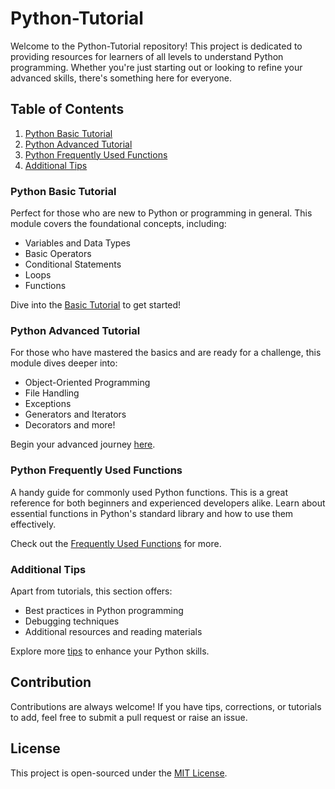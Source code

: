 # Python-Tutorial


Welcome to the Python-Tutorial repository! This project is dedicated to providing resources for learners of all levels to understand Python programming. Whether you're just starting out or looking to refine your advanced skills, there's something here for everyone.

## Table of Contents

1. [Python Basic Tutorial](#python-basic-tutorial)
2. [Python Advanced Tutorial](#python-advanced-tutorial)
3. [Python Frequently Used Functions](#python-frequently-used-functions)
4. [Additional Tips](#additional-tips)

### Python Basic Tutorial

Perfect for those who are new to Python or programming in general. This module covers the foundational concepts, including:

- Variables and Data Types
- Basic Operators
- Conditional Statements
- Loops
- Functions

Dive into the [Basic Tutorial](./Python%20Basic%20Tutorial) to get started!

### Python Advanced Tutorial

For those who have mastered the basics and are ready for a challenge, this module dives deeper into:

- Object-Oriented Programming
- File Handling
- Exceptions
- Generators and Iterators
- Decorators and more!

Begin your advanced journey [here](./Python%20Advanced%20Tutorial).

### Python Frequently Used Functions

A handy guide for commonly used Python functions. This is a great reference for both beginners and experienced developers alike. Learn about essential functions in Python's standard library and how to use them effectively.

Check out the [Frequently Used Functions](./Python%20Frequently%20Used%20Functions) for more.

### Additional Tips

Apart from tutorials, this section offers:

- Best practices in Python programming
- Debugging techniques
- Additional resources and reading materials

Explore more [tips](./Additional%20Tips) to enhance your Python skills.

## Contribution

Contributions are always welcome! If you have tips, corrections, or tutorials to add, feel free to submit a pull request or raise an issue.

## License

This project is open-sourced under the [MIT License](LICENSE).
